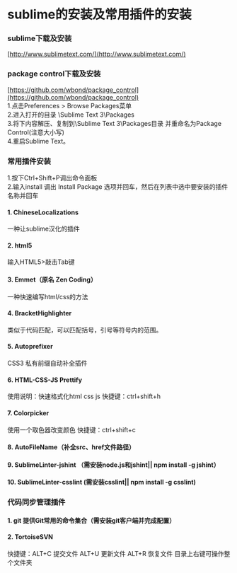 
# sublime的安装及常用插件的安装

### sublime下载及安装
[http://www.sublimetext.com/](http://www.sublimetext.com/)

### package control下载及安装
[https://github.com/wbond/package_control](https://github.com/wbond/package_control)<br>
1.点击Preferences > Browse Packages菜单<br>
2.进入打开的目录 \Sublime Text 3\Packages<br>
3.将下内容解压、复制到\Sublime Text 3\Packages目录 并重命名为Package Control(注意大小写)<br>
4.重启Sublime Text。

### 常用插件安装
1.按下Ctrl+Shift+P调出命令面板<br> 2.输入install 调出 Install Package 选项并回车，然后在列表中选中要安装的插件名称并回车

#### 1. ChineseLocalizations
一种让sublime汉化的插件

#### 2. html5
输入HTML5>敲击Tab键

#### 3. Emmet（原名 Zen Coding）
一种快速编写html/css的方法

#### 4. BracketHighlighter
类似于代码匹配，可以匹配括号，引号等符号内的范围。

#### 5. Autoprefixer
CSS3 私有前缀自动补全插件

#### 6. HTML-CSS-JS Prettify
使用说明：快速格式化html css js
快捷键：ctrl+shift+h

#### 7. Colorpicker
使用一个取色器改变颜色
快捷键：ctrl+shift+c

#### 8. AutoFileName（补全src、href文件路径）

#### 9. SublimeLinter-jshint （需安装node.js和jshint|| npm install -g jshint）

#### 10. SublimeLinter-csslint (需安装csslint|| npm install -g csslint)

### 代码同步管理插件
#### 1. git 提供Git常用的命令集合（需安装git客户端并完成配置）

#### 2. TortoiseSVN
快捷键：ALT+C 提交文件   ALT+U 更新文件   ALT+R 恢复文件 
目录上右键可操作整个文件夹

